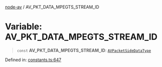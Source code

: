 [node-av](../globals.md) / AV\_PKT\_DATA\_MPEGTS\_STREAM\_ID

# Variable: AV\_PKT\_DATA\_MPEGTS\_STREAM\_ID

> `const` **AV\_PKT\_DATA\_MPEGTS\_STREAM\_ID**: [`AVPacketSideDataType`](../type-aliases/AVPacketSideDataType.md)

Defined in: [constants.ts:647](https://github.com/seydx/av/blob/f8631fc881b394300b1479f511d55cf1c370a87f/src/constants/constants.ts#L647)
